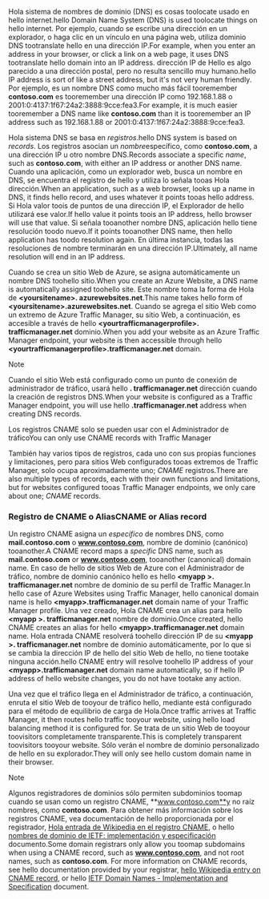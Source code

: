 <span data-ttu-id="7bbd8-101">Hola sistema de nombres de dominio (DNS) es cosas toolocate usado en hello internet.</span><span class="sxs-lookup"><span data-stu-id="7bbd8-101">hello Domain Name System (DNS) is used toolocate things on hello internet.</span></span> <span data-ttu-id="7bbd8-102">Por ejemplo, cuando se escribe una dirección en un explorador, o haga clic en un vínculo en una página web, utiliza dominio DNS tootranslate hello en una dirección IP.</span><span class="sxs-lookup"><span data-stu-id="7bbd8-102">For example, when you enter an address in your browser, or click a link on a web page, it uses DNS tootranslate hello domain into an IP address.</span></span> <span data-ttu-id="7bbd8-103">dirección IP de Hello es algo parecido a una dirección postal, pero no resulta sencillo muy humano.</span><span class="sxs-lookup"><span data-stu-id="7bbd8-103">hello IP address is sort of like a street address, but it's not very human friendly.</span></span> <span data-ttu-id="7bbd8-104">Por ejemplo, es un nombre DNS como mucho más fácil tooremember **contoso.com** es tooremember una dirección IP como 192.168.1.88 o 2001:0:4137:1f67:24a2:3888:9cce:fea3.</span><span class="sxs-lookup"><span data-stu-id="7bbd8-104">For example, it is much easier tooremember a DNS name like **contoso.com** than it is tooremember an IP address such as 192.168.1.88 or 2001:0:4137:1f67:24a2:3888:9cce:fea3.</span></span>

<span data-ttu-id="7bbd8-105">Hola sistema DNS se basa en *registros*.</span><span class="sxs-lookup"><span data-stu-id="7bbd8-105">hello DNS system is based on *records*.</span></span> <span data-ttu-id="7bbd8-106">Los registros asocian un *nombre*específico, como **contoso.com**, a una dirección IP u otro nombre DNS.</span><span class="sxs-lookup"><span data-stu-id="7bbd8-106">Records associate a specific *name*, such as **contoso.com**, with either an IP address or another DNS name.</span></span> <span data-ttu-id="7bbd8-107">Cuando una aplicación, como un explorador web, busca un nombre en DNS, se encuentra el registro de hello y utiliza lo señala tooas Hola dirección.</span><span class="sxs-lookup"><span data-stu-id="7bbd8-107">When an application, such as a web browser, looks up a name in DNS, it finds hello record, and uses whatever it points tooas hello address.</span></span> <span data-ttu-id="7bbd8-108">Si Hola valor toois de puntos de una dirección IP, el Explorador de hello utilizará ese valor.</span><span class="sxs-lookup"><span data-stu-id="7bbd8-108">If hello value it points toois an IP address, hello browser will use that value.</span></span> <span data-ttu-id="7bbd8-109">Si señala tooanother nombre DNS, aplicación hello tiene resolución toodo nuevo.</span><span class="sxs-lookup"><span data-stu-id="7bbd8-109">If it points tooanother DNS name, then hello application has toodo resolution again.</span></span> <span data-ttu-id="7bbd8-110">En última instancia, todas las resoluciones de nombre terminarán en una dirección IP.</span><span class="sxs-lookup"><span data-stu-id="7bbd8-110">Ultimately, all name resolution will end in an IP address.</span></span>

<span data-ttu-id="7bbd8-111">Cuando se crea un sitio Web de Azure, se asigna automáticamente un nombre DNS toohello sitio.</span><span class="sxs-lookup"><span data-stu-id="7bbd8-111">When you create an Azure Website, a DNS name is automatically assigned toohello site.</span></span> <span data-ttu-id="7bbd8-112">Este nombre toma la forma de Hola de  **&lt;yoursitename&gt;. azurewebsites.net**.</span><span class="sxs-lookup"><span data-stu-id="7bbd8-112">This name takes hello form of **&lt;yoursitename&gt;.azurewebsites.net**.</span></span> <span data-ttu-id="7bbd8-113">Cuando se agrega el sitio Web como un extremo de Azure Traffic Manager, su sitio Web, a continuación, es accesible a través de hello  **&lt;yourtrafficmanagerprofile&gt;. trafficmanager.net** dominio.</span><span class="sxs-lookup"><span data-stu-id="7bbd8-113">When you add your website as an Azure Traffic Manager endpoint, your website is then accessible through hello **&lt;yourtrafficmanagerprofile&gt;.trafficmanager.net** domain.</span></span>

> [!NOTE]
> <span data-ttu-id="7bbd8-114">Cuando el sitio Web está configurado como un punto de conexión de administrador de tráfico, usará hello **. trafficmanager.net** dirección cuando la creación de registros DNS.</span><span class="sxs-lookup"><span data-stu-id="7bbd8-114">When your website is configured as a Traffic Manager endpoint, you will use hello **.trafficmanager.net** address when creating DNS records.</span></span>
> 
> <span data-ttu-id="7bbd8-115">Los registros CNAME solo se pueden usar con el Administrador de tráfico</span><span class="sxs-lookup"><span data-stu-id="7bbd8-115">You can only use CNAME records with Traffic Manager</span></span>
> 
> 

<span data-ttu-id="7bbd8-116">También hay varios tipos de registros, cada uno con sus propias funciones y limitaciones, pero para sitios Web configurados tooas extremos de Traffic Manager, solo ocupa aproximadamente uno; *CNAME* registros.</span><span class="sxs-lookup"><span data-stu-id="7bbd8-116">There are also multiple types of records, each with their own functions and limitations, but for websites configured tooas Traffic Manager endpoints, we only care about one; *CNAME* records.</span></span>

### <a name="cname-or-alias-record"></a><span data-ttu-id="7bbd8-117">Registro de CNAME o Alias</span><span class="sxs-lookup"><span data-stu-id="7bbd8-117">CNAME or Alias record</span></span>
<span data-ttu-id="7bbd8-118">Un registro CNAME asigna un *específico* de nombres DNS, como **mail.contoso.com** o **www.contoso.com**, nombre de dominio (canónico) tooanother.</span><span class="sxs-lookup"><span data-stu-id="7bbd8-118">A CNAME record maps a *specific* DNS name, such as **mail.contoso.com** or **www.contoso.com**, tooanother (canonical) domain name.</span></span> <span data-ttu-id="7bbd8-119">En caso de hello de sitios Web de Azure con el Administrador de tráfico, nombre de dominio canónico hello es hello  **&lt;myapp >. trafficmanager.net** nombre de dominio de su perfil de Traffic Manager.</span><span class="sxs-lookup"><span data-stu-id="7bbd8-119">In hello case of Azure Websites using Traffic Manager, hello canonical domain name is hello **&lt;myapp>.trafficmanager.net** domain name of your Traffic Manager profile.</span></span> <span data-ttu-id="7bbd8-120">Una vez creado, Hola CNAME crea un alias para hello  **&lt;myapp >. trafficmanager.net** nombre de dominio.</span><span class="sxs-lookup"><span data-stu-id="7bbd8-120">Once created, hello CNAME creates an alias for hello **&lt;myapp>.trafficmanager.net** domain name.</span></span> <span data-ttu-id="7bbd8-121">Hola entrada CNAME resolverá toohello dirección IP de su  **&lt;myapp >. trafficmanager.net** nombre de dominio automáticamente, por lo que si se cambia la dirección IP de hello del sitio Web de hello, no tiene tootake ninguna acción.</span><span class="sxs-lookup"><span data-stu-id="7bbd8-121">hello CNAME entry will resolve toohello IP address of your **&lt;myapp>.trafficmanager.net** domain name automatically, so if hello IP address of hello website changes, you do not have tootake any action.</span></span>

<span data-ttu-id="7bbd8-122">Una vez que el tráfico llega en el Administrador de tráfico, a continuación, enruta el sitio Web de tooyour de tráfico hello, mediante está configurado para el método de equilibrio de carga de Hola.</span><span class="sxs-lookup"><span data-stu-id="7bbd8-122">Once traffic arrives at Traffic Manager, it then routes hello traffic tooyour website, using hello load balancing method it is configured for.</span></span> <span data-ttu-id="7bbd8-123">Se trata de un sitio Web de tooyour toovisitors completamente transparente.</span><span class="sxs-lookup"><span data-stu-id="7bbd8-123">This is completely transparent toovisitors tooyour website.</span></span> <span data-ttu-id="7bbd8-124">Sólo verán el nombre de dominio personalizado de hello en su explorador.</span><span class="sxs-lookup"><span data-stu-id="7bbd8-124">They will only see hello custom domain name in their browser.</span></span>

> [!NOTE]
> <span data-ttu-id="7bbd8-125">Algunos registradores de dominios sólo permiten subdominios toomap cuando se usan como un registro CNAME, **www.contoso.com**y no raíz nombres, como **contoso.com**. Para obtener más información sobre los registros CNAME, vea documentación de hello proporcionada por el registrador, <a href="http://en.wikipedia.org/wiki/CNAME_record">Hola entrada de Wikipedia en el registro CNAME</a>, o hello <a href="http://tools.ietf.org/html/rfc1035">nombres de dominio de IETF: implementación y especificación</a> documento.</span><span class="sxs-lookup"><span data-stu-id="7bbd8-125">Some domain registrars only allow you toomap subdomains when using a CNAME record, such as **www.contoso.com**, and not root names, such as **contoso.com**. For more information on CNAME records, see hello documentation provided by your registrar, <a href="http://en.wikipedia.org/wiki/CNAME_record">hello Wikipedia entry on CNAME record</a>, or hello <a href="http://tools.ietf.org/html/rfc1035">IETF Domain Names - Implementation and Specification</a> document.</span></span>
> 
> 

